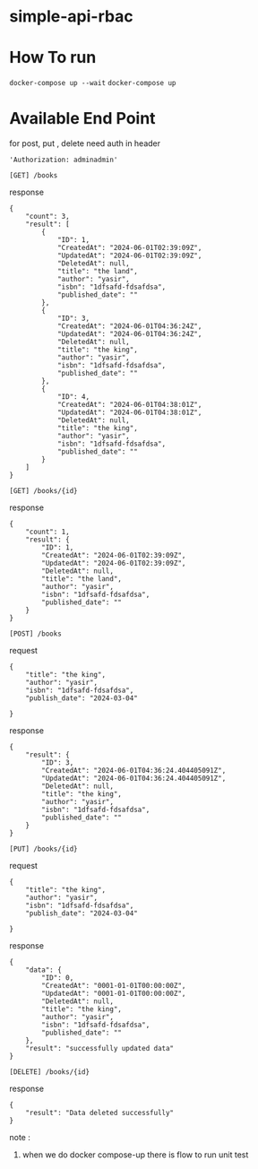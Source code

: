 # simple-api-rbac

# How To run
```docker-compose up --wait```
```docker-compose up ```

# Available End Point

for post, put , delete need auth in header

```'Authorization: adminadmin'```

```[GET] /books```

response 
```
{
    "count": 3,
    "result": [
        {
            "ID": 1,
            "CreatedAt": "2024-06-01T02:39:09Z",
            "UpdatedAt": "2024-06-01T02:39:09Z",
            "DeletedAt": null,
            "title": "the land",
            "author": "yasir",
            "isbn": "1dfsafd-fdsafdsa",
            "published_date": ""
        },
        {
            "ID": 3,
            "CreatedAt": "2024-06-01T04:36:24Z",
            "UpdatedAt": "2024-06-01T04:36:24Z",
            "DeletedAt": null,
            "title": "the king",
            "author": "yasir",
            "isbn": "1dfsafd-fdsafdsa",
            "published_date": ""
        },
        {
            "ID": 4,
            "CreatedAt": "2024-06-01T04:38:01Z",
            "UpdatedAt": "2024-06-01T04:38:01Z",
            "DeletedAt": null,
            "title": "the king",
            "author": "yasir",
            "isbn": "1dfsafd-fdsafdsa",
            "published_date": ""
        }
    ]
}
```
    
```[GET] /books/{id} ```

response
```
{
    "count": 1,
    "result": {
        "ID": 1,
        "CreatedAt": "2024-06-01T02:39:09Z",
        "UpdatedAt": "2024-06-01T02:39:09Z",
        "DeletedAt": null,
        "title": "the land",
        "author": "yasir",
        "isbn": "1dfsafd-fdsafdsa",
        "published_date": ""
    }
}
```




```[POST] /books```

request 
```
{
    "title": "the king",
    "author": "yasir",
    "isbn": "1dfsafd-fdsafdsa",
    "publish_date": "2024-03-04"

}
```

response 
```
{
    "result": {
        "ID": 3,
        "CreatedAt": "2024-06-01T04:36:24.404405091Z",
        "UpdatedAt": "2024-06-01T04:36:24.404405091Z",
        "DeletedAt": null,
        "title": "the king",
        "author": "yasir",
        "isbn": "1dfsafd-fdsafdsa",
        "published_date": ""
    }
}
```

```[PUT] /books/{id}```

request 
```
{
    "title": "the king",
    "author": "yasir",
    "isbn": "1dfsafd-fdsafdsa",
    "publish_date": "2024-03-04"

}
```

response 
```
{
    "data": {
        "ID": 0,
        "CreatedAt": "0001-01-01T00:00:00Z",
        "UpdatedAt": "0001-01-01T00:00:00Z",
        "DeletedAt": null,
        "title": "the king",
        "author": "yasir",
        "isbn": "1dfsafd-fdsafdsa",
        "published_date": ""
    },
    "result": "successfully updated data"
}
```

```[DELETE] /books/{id}```

response
```
{
    "result": "Data deleted successfully"
}
```
note : 
1. when we do docker compose-up there is flow to run unit test
